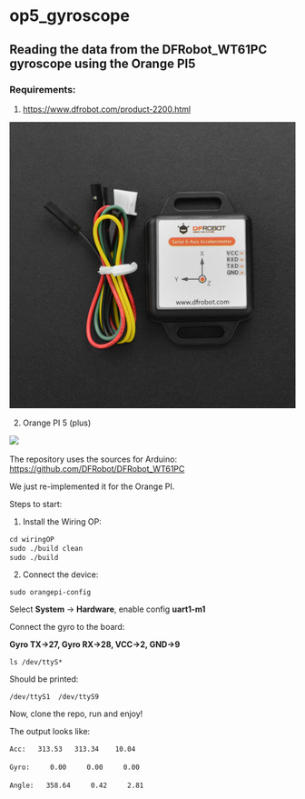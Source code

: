 # op5_gyroscope
## Reading the data from the DFRobot_WT61PC gyroscope using the Orange PI5
### Requirements:
1) https://www.dfrobot.com/product-2200.html

<img src = "https://github.com/DFRobot/DFRobot_WT61PC/blob/master/resources/images/WT61PC.png">

2) Orange PI 5 (plus)

<img src = "http://www.orangepi.org/img/pi5-plus/pi5-plus-5.png">

The repository uses the sources for Arduino: https://github.com/DFRobot/DFRobot_WT61PC

We just re-implemented it for the Orange PI.

Steps to start:

1) Install the Wiring OP:
```
cd wiringOP
sudo ./build clean
sudo ./build
```
2) Connect the device:

```
sudo orangepi-config
```
Select **System** -> **Hardware**, enable config **uart1-m1**

Connect the gyro to the board:

**Gyro TX->27, Gyro RX->28, VCC->2, GND->9**
```
ls /dev/ttyS*
```
Should be printed:

```
/dev/ttyS1  /dev/ttyS9
```
Now, clone the repo, run and enjoy!

The output looks like:

```
Acc:   313.53   313.34    10.04

Gyro:     0.00     0.00     0.00

Angle:   358.64     0.42     2.81
```
